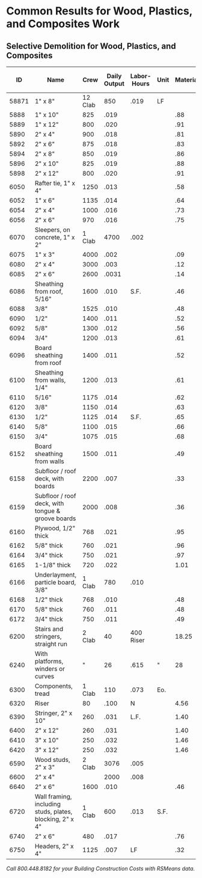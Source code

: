 # Common Results for Wood, Plastics, and Composites Work

## Selective Demolition for Wood, Plastics, and Composites

| ID    | Name                                              | Crew     | Daily Output | Labor-Hours | Unit | Material | Labor | Equipment | Total | Total Incl O&P |
|-------|---------------------------------------------------|----------|--------------|-------------|-------|----------|--------|-----------|--------|----------------|
| 58871 | 1" x 8"                                           | 12 Clab  | 850          | .019        | LF    |          | .86    |           | .86    | 1.28           |
| 5888  | 1" x 10"                                          | 825      | .019         |       |          | .88    |           | .88    | 1.32           |
| 5889  | 1" x 12"                                          | 800      | .020         |       |          | .91    |           | .91    | 1.36           |
| 5890  | 2" x 4"                                           | 900      | .018         |       |          | .81    |           | .81    | 1.21           |
| 5892  | 2" x 6"                                           | 875      | .018         |       |          | .83    |           | .83    | 1.24           |
| 5894  | 2" x 8"                                           | 850      | .019         |       |          | .86    |           | .86    | 1.28           |
| 5896  | 2" x 10"                                          | 825      | .019         |       |          | .88    |           | .88    | 1.32           |
| 5898  | 2" x 12"                                          | 800      | .020         |       |          | .91    |           | .91    | 1.36           |
| 6050  | Rafter tie, 1" x 4"                              | 1250     | .013         |       |          | .58    |           | .58    | .87            |
| 6052  | 1" x 6"                                           | 1135     | .014         |       |          | .64    |           | .64    | .96            |
| 6054  | 2" x 4"                                           | 1000     | .016         |       |          | .73    |           | .73    | 1.09           |
| 6056  | 2" x 6"                                           | 970      | .016         |       |          | .75    |           | .75    | 1.12           |
| 6070  | Sleepers, on concrete, 1" x 2"                     | 1 Clab   | 4700         | .002        |       |          | .08    |           | .08    | .12            |
| 6075  | 1" x 3"                                           | 4000     | .002         |       |          | .09    |           | .09    | .14            |
| 6080  | 2" x 4"                                           | 3000     | .003         |       |          | .12    |           | .12    | .18            |
| 6085  | 2" x 6"                                           | 2600     | .0031        |       |          | .14    |           | .14    | .21            |
| 6086  | Sheathing from roof, 5/16"                        | 1600     | .010         | S.F.  |          | .46    |           | .46    | .68            |
| 6088  | 3/8"                                              | 1525     | .010         |       |          | .48    |           | .48    | .71            |
| 6090  | 1/2"                                              | 1400     | .011         |       |          | .52    |           | .52    | .78            |
| 6092  | 5/8"                                              | 1300     | .012         |       |          | .56    |           | .56    | .84            |
| 6094  | 3/4"                                              | 1200     | .013         |       |          | .61    |           | .61    | .91            |
| 6096  | Board sheathing from roof                         | 1400     | .011         |       |          | .52    |           | .52    | .78            |
| 6100  | Sheathing from walls, 1/4"                        | 1200     | .013         |       |          | .61    |           | .61    | .91            |
| 6110  | 5/16"                                             | 1175     | .014         |       |          | .62    |           | .62    | .92            |
| 6120  | 3/8"                                              | 1150     | .014         |       |          | .63    |           | .63    | .94            |
| 6130  | 1/2"                                              | 1125     | .014         | S.F.  |          | .65    |           | .65    | .97            |
| 6140  | 5/8"                                              | 1100     | .015         |       |          | .66    |           | .66    | .99            |
| 6150  | 3/4"                                              | 1075     | .015         |       |          | .68    |           | .68    | 1.01           |
| 6152  | Board sheathing from walls                        | 1500     | .011         |       |          | .49    |           | .49    | .72            |
| 6158  | Subfloor / roof deck, with boards                   | 2200     | .007         |       |          | .33    |           | .33    | .49            |
| 6159  | Subfloor / roof deck, with tongue & groove boards   | 2000     | .008         |       |          | .36    |           | .36    | .54            |
| 6160  | Plywood, 1/2" thick                                | 768      | .021         |       |          | .95    |           | .95    | 1.41           |
| 6162  | 5/8" thick                                        | 760      | .021         |       |          | .96    |           | .96    | 1.43           |
| 6164  | 3/4" thick                                        | 750      | .021         |       |          | .97    |           | .97    | 1.45           |
| 6165  | 1-1/8" thick                                      | 720      | .022         |       |          | 1.01   |           | 1.01   | 1.51           |
| 6166  | Underlayment, particle board, 3/8"                  | 1 Clab   | 780          | .010        |       |          | .47    |           | .47    | .70            |
| 6168  | 1/2" thick                                        | 768      | .010         |       |          | .48    |           | .48    | .71            |
| 6170  | 5/8" thick                                        | 760      | .011         |       |          | .48    |           | .48    | .71            |
| 6172  | 3/4" thick                                        | 750      | .011         |       |          | .49    |           | .49    | .72            |
| 6200  | Stairs and stringers, straight run                | 2 Clab   | 40           | 400 Riser |       | 18.25  |           | 18.25  | 27             |
| 6240  | With platforms, winders or curves                 | "        | 26           | .615      | "     | 28     |           | 28     | 42             |
| 6300  | Components, tread                                 | 1 Clab   | 110          | .073      | Eo. |          | 3.32   |           | 3.32   | 4.94           |
| 6320  | Riser                                             | 80       | .100         | N       |          | 4.56   |           | 4.56   | 6.80           |
| 6390  | Stringer, 2" x 10"                                | 260      | .031         | L.F.  |          | 1.40   |           | 1.40   | 2.09           |
| 6400  | 2" x 12"                                          | 260      | .031         |       |          | 1.40   |           | 1.40   | 2.09           |
| 6410  | 3" x 10"                                          | 250      | .032         |       |          | 1.46   |           | 1.46   | 2.17           |
| 6420  | 3" x 12"                                          | 250      | .032         |       |          | 1.46   |           | 1.46   | 2.17           |
| 6590  | Wood studs, 2" x 3"                                | 2 Clab   | 3076         | .005        |       |          | .24    |           | .24    | .35            |
| 6600  | 2" x 4"                                           |          | 2000         | .008        |       |          | .36    |           | .36    | .54            |
| 6640  | 2" x 6"                                           | 1600     | .010         |       |          | .46    |           | .46    | .68            |
| 6720  | Wall framing, including studs, plates, blocking, 2" x 4" | 1 Clab | 600 | .013 | S.F. | | .61 | | .61 | .91 |
| 6740  | 2" x 6"                                           | 480      | .017         |       |          | .76    |           | .76    | 1.13           |
| 6750  | Headers, 2" x 4"                                   | 1125     | .007         | LF    |          | .32    |           | .32    | .48            |

*Call 800.448.8182 for your Building Construction Costs with RSMeans data.*